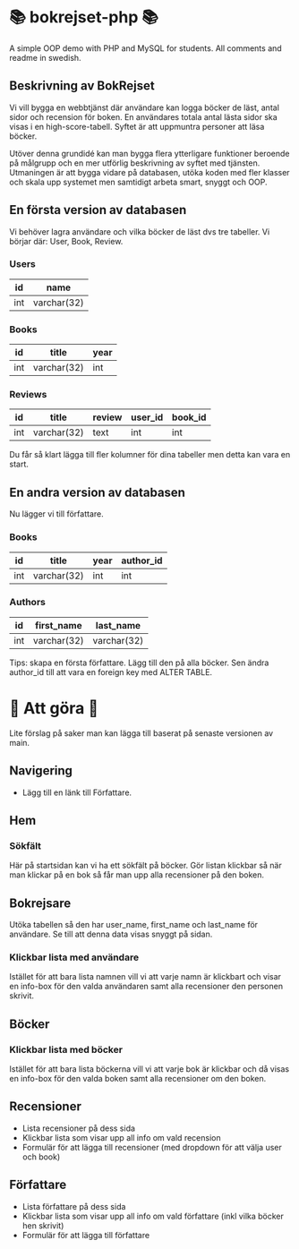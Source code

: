 # &#128218; bokrejset-php &#128218;

A simple OOP demo with PHP and MySQL for students. All comments and readme in swedish.

## Beskrivning av BokRejset

Vi vill bygga en webbtjänst där användare kan logga böcker de läst, antal sidor och recension för boken. En användares totala antal lästa sidor ska visas i en high-score-tabell. Syftet är att uppmuntra personer att läsa böcker.

Utöver denna grundidé kan man bygga flera ytterligare funktioner beroende på målgrupp och en mer utförlig beskrivning av syftet med tjänsten. Utmaningen är att bygga vidare på databasen, utöka koden med fler klasser och skala upp systemet men samtidigt arbeta smart, snyggt och OOP.

## En första version av databasen

Vi behöver lagra användare och vilka böcker de läst dvs tre tabeller. Vi börjar där: User, Book, Review.

### Users

| id  | name        |
| --- | ----------- |
| int | varchar(32) |

### Books

| id  | title       | year |
| --- | ----------- | ---- |
| int | varchar(32) | int  |

### Reviews

| id  | title       | review | user_id | book_id |
| --- | ----------- | ------ | ------- | ------- |
| int | varchar(32) | text   | int     | int     |

Du får så klart lägga till fler kolumner för dina tabeller men detta kan vara en start.

## En andra version av databasen

Nu lägger vi till författare.

### Books

| id  | title       | year | author_id |
| --- | ----------- | ---- | --------- |
| int | varchar(32) | int  | int       |

### Authors

| id  | first_name  | last_name   |
| --- | ----------- | ----------- |
| int | varchar(32) | varchar(32) |

Tips: skapa en första författare. Lägg till den på alla böcker. Sen ändra author_id till att vara en foreign key med ALTER TABLE.

# :muscle: Att göra :muscle:

Lite förslag på saker man kan lägga till baserat på senaste versionen av main.

## Navigering

- Lägg till en länk till Författare.

## Hem

### Sökfält

Här på startsidan kan vi ha ett sökfält på böcker. Gör listan klickbar så när man klickar på en bok så får man upp alla recensioner på den boken.

## Bokrejsare

Utöka tabellen så den har user_name, first_name och last_name för användare. Se till att denna data visas snyggt på sidan.

### Klickbar lista med användare

Istället för att bara lista namnen vill vi att varje namn är klickbart och visar en info-box för den valda användaren samt alla recensioner den personen skrivit.

## Böcker

### Klickbar lista med böcker

Istället för att bara lista böckerna vill vi att varje bok är klickbar och då visas en info-box för den valda boken samt alla recensioner om den boken.

## Recensioner

- Lista recensioner på dess sida
- Klickbar lista som visar upp all info om vald recension
- Formulär för att lägga till recensioner (med dropdown för att välja user och book)

## Författare

- Lista författare på dess sida
- Klickbar lista som visar upp all info om vald författare (inkl vilka böcker hen skrivit)
- Formulär för att lägga till författare
